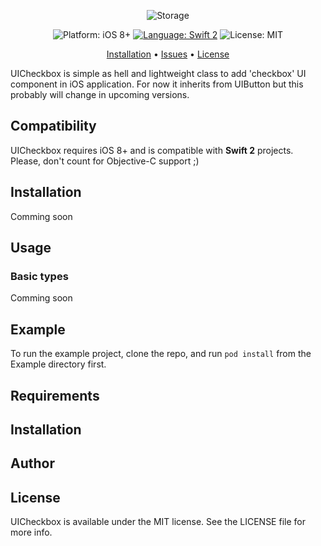 <p align="center">
    <img src="https://github.com/polok/UICheckbox.Swift/blob/develop/Resources/uicheckbox_logo.png" alt="Storage" />
</p>

<p align="center">
    <img src="https://img.shields.io/badge/platform-iOS%208%2B-blue.svg?style=flat" alt="Platform: iOS 8+" />
    <a href="https://developer.apple.com/swift"><img src="https://img.shields.io/badge/language-swift2-f48041.svg?style=flat" alt="Language: Swift 2" /></a>
    <img src="http://img.shields.io/badge/license-MIT-lightgrey.svg?style=flat" alt="License: MIT" />
</p>

<p align="center">
    <a href="#installation">Installation</a>
  • <a href="https://github.com/polok/UICheckbox.Swift/issues">Issues</a>
  • <a href="#license">License</a>
</p>

UICheckbox is simple as hell and lightweight class to add 'checkbox' UI component in iOS application. For now it inherits from UIButton but this probably will change in upcoming versions.

## Compatibility

UICheckbox requires iOS 8+ and is compatible with **Swift 2** projects. Please, don't count for Objective-C support ;)

## Installation

Comming soon


## Usage

### Basic types
Comming soon


## Example

To run the example project, clone the repo, and run `pod install` from the Example directory first.

## Requirements

## Installation


## Author


## License

UICheckbox is available under the MIT license. See the LICENSE file for more info.


